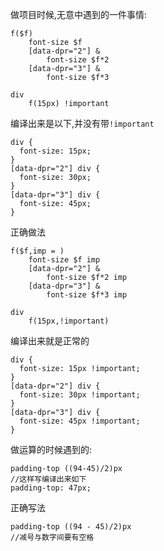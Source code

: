 做项目时候,无意中遇到的一件事情:

```
f($f)
    font-size $f
    [data-dpr="2"] &
        font-size $f*2
    [data-dpr="3"] &
        font-size $f*3

div
    f(15px) !important
```

编译出来是以下,并没有带`!important`

```
div {
  font-size: 15px;
}
[data-dpr="2"] div {
  font-size: 30px;
}
[data-dpr="3"] div {
  font-size: 45px;
}
```

正确做法

```
f($f,imp = )
    font-size $f imp
    [data-dpr="2"] &
        font-size $f*2 imp
    [data-dpr="3"] &
        font-size $f*3 imp

div
    f(15px,!important)
```

编译出来就是正常的

```
div {
  font-size: 15px !important;
}
[data-dpr="2"] div {
  font-size: 30px !important;
}
[data-dpr="3"] div {
  font-size: 45px !important;
}
```

做运算的时候遇到的:

```
padding-top ((94-45)/2)px 
//这样写编译出来如下
padding-top: 47px;
```

正确写法

```
padding-top ((94 - 45)/2)px
//减号与数字间要有空格
```